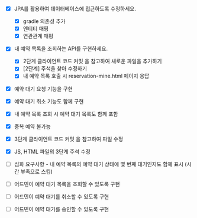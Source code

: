 - [x] JPA를 활용하여 데이터베이스에 접근하도록 수정하세요.
  - [x] gradle 의존성 추가
  - [x] 엔티티 매핑
  - [x] 연관관계 매핑

- [x] 내 예약 목록을 조회하는 API를 구현하세요.
  - [x] 2단계 클라이언트 코드 커밋 을 참고하여 새로운 파일을 추가하기
  - [x] [2단계] 주석을 찾아 수정하기
  - [x] 내 예약 목록 호출 시 reservation-mine.html 페이지 응답

- [x] 예약 대기 요청 기능을 구현
- [x] 예약 대기 취소 기능도 함께 구현
- [x] 내 예약 목록 조회 시 예약 대기 목록도 함께 포함
- [x] 중복 예약 불가능
- [x] 3단계 클라이언트 코드 커밋 을 참고하여 파일 수정
- [x] JS, HTML 파일의 3단계 주석 수정
- [ ] 심화 요구사항 - 내 예약 목록의 예약 대기 상태에 몇 번째 대기인지도 함께 표시 (시간 부족으로 스킵)

- [ ] 어드민이 예약 대기 목록을 조회할 수 있도록 구현
- [ ] 어드민이 예약 대기를 취소할 수 있도록 구현
- [ ] 어드민이 예약 대기를 승인할 수 있도록 구현
